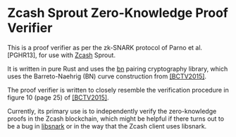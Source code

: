 # Zcash Sprout Zero-Knowledge Proof Verifier

This is a proof verifier as per the zk-SNARK protocol of Parno et al. [PGHR13], for use with [Zcash](https://z.cash) Sprout.

It is written in pure Rust and uses the [bn](https://github.com/zcash/bn) pairing cryptography library, which uses the Barreto-Naehrig (BN) curve construction from [[BCTV2015]](https://eprint.iacr.org/2013/879.pdf).

The proof verifier is written to closely resemble the verification procedure in figure 10 (page 25) of [[BCTV2015]](https://eprint.iacr.org/2013/879.pdf).

Currently, its primary use is to independently verify the zero-knowledge proofs in the Zcash blockchain, which might be helpful if there turns out to be a bug in [libsnark](https://github.com/scipr-lab/libsnark) or in the way that the Zcash client uses libsnark.
